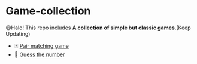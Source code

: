 # Game-collection

😆Halo!
This repo includes **A collection of simple but classic games**.(Keep Updating)

- 🃏 [Pair matching game](https://angela454910.github.io/Guess-The-Number/)
- 🔢 [Guess the number](https://angela454910.github.io/Memory-Game/)

